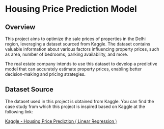 # Housing Price Prediction Model

## Overview

This project aims to optimize the sale prices of properties in the Delhi region, leveraging a dataset sourced from Kaggle. The dataset contains valuable information about various factors influencing property prices, such as area, number of bedrooms, parking availability, and more.

The real estate company intends to use this dataset to develop a predictive model that can accurately estimate property prices, enabling better decision-making and pricing strategies.

## Dataset Source

The dataset used in this project is obtained from Kaggle. You can find the case study from which this project is inspired based on Kaggle at the following link:

[Kaggle - Housing Price Prediction ( Linear Regression )](https://www.kaggle.com/code/ashydv/housing-price-prediction-linear-regression)
